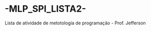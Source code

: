 -MLP_SPI_LISTA2-
================

Lista de atividade de metotologia de programação - Prof. Jefferson
